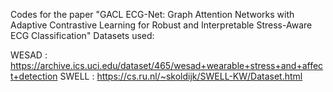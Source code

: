 Codes for the paper "GACL ECG-Net: Graph Attention Networks with Adaptive Contrastive Learning for Robust and Interpretable Stress-Aware ECG Classification" 
Datasets used:

WESAD : https://archive.ics.uci.edu/dataset/465/wesad+wearable+stress+and+affect+detection
SWELL : https://cs.ru.nl/~skoldijk/SWELL-KW/Dataset.html
